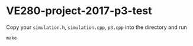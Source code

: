 # VE280-project-2017-p3-test

Copy your `simulation.h`, `simulation.cpp`, `p3.cpp` into the directory and run 
```
make
```
